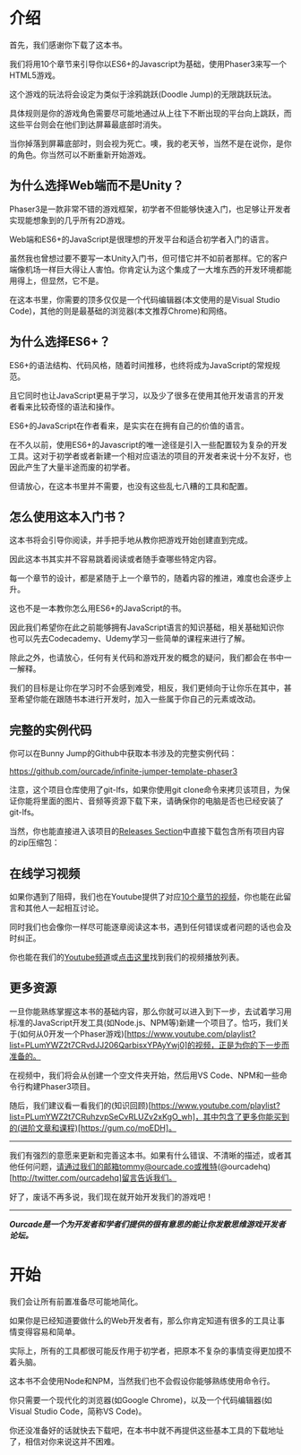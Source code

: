 # 介绍

首先，我们感谢你下载了这本书。

我们将用10个章节来引导你以ES6+的Javascript为基础，使用Phaser3来写一个HTML5游戏。

这个游戏的玩法将会设定为类似于涂鸦跳跃(Doodle Jump)的无限跳跃玩法。

具体规则是你的游戏角色需要尽可能地通过从上往下不断出现的平台向上跳跃，而这些平台则会在他们到达屏幕最底部时消失。

当你掉落到屏幕底部时，则会视为死亡。噢，我的老天爷，当然不是在说你，是你的角色。你当然可以不断重新开始游戏。

## 为什么选择Web端而不是Unity？

Phaser3是一款非常不错的游戏框架，初学者不但能够快速入门，也足够让开发者实现能想象到的几乎所有2D游戏。

Web端和ES6+的JavaScript是很理想的开发平台和适合初学者入门的语言。

虽然我也曾想过要不要写一本Unity入门书，但可惜它并不如前者那样。它的客户端像机场一样巨大得让人害怕。你肯定认为这个集成了一大堆东西的开发环境都能用得上，但显然，它不是。

在这本书里，你需要的顶多仅仅是一个代码编辑器(本文使用的是Visual Studio Code)，其他的则是最基础的浏览器(本文推荐Chrome)和网络。

## 为什么选择ES6+？

ES6+的语法结构、代码风格，随着时间推移，也终将成为JavaScript的常规规范。

且它同时也让JavaScript更易于学习，以及少了很多在使用其他开发语言的开发者看来比较奇怪的语法和操作。

ES6+的JavaScript在作者看来，是实实在在拥有自己的价值的语言。

在不久以前，使用ES6+的Javascript的唯一途径是引入一些配置较为复杂的开发工具。这对于初学者或者新建一个相对应语法的项目的开发者来说十分不友好，也因此产生了大量半途而废的初学者。

但请放心，在这本书里并不需要，也没有这些乱七八糟的工具和配置。

## 怎么使用这本入门书？

这本书将会引导你阅读，并手把手地从教你把游戏开始创建直到完成。

因此这本书其实并不容易跳着阅读或者随手查哪些特定内容。

每一个章节的设计，都是紧随于上一个章节的，随着内容的推进，难度也会逐步上升。

这也不是一本教你怎么用ES6+的JavaScript的书。

因此我们希望你在此之前能够拥有JavaScript语言的知识基础，相关基础知识你也可以先去Codecademy、Udemy学习一些简单的课程来进行了解。

除此之外，也请放心，任何有关代码和游戏开发的概念的疑问，我们都会在书中一一解释。

我们的目标是让你在学习时不会感到难受，相反，我们更倾向于让你乐在其中，甚至希望你能在跟随书本进行开发时，加入一些属于你自己的元素或改动。

## 完整的实例代码

你可以在Bunny Jump的Github中获取本书涉及的完整实例代码：

https://github.com/ourcade/infinite-jumper-template-phaser3

注意，这个项目仓库使用了git-lfs，如果你使用git clone命令来拷贝该项目，为保证你能将里面的图片、音频等资源下载下来，请确保你的电脑是否也已经安装了git-lfs。

当然，你也能直接进入该项目的[Releases Section](https://github.com/ourcade/infinite-jumper-template-phaser3/releases)中直接下载包含所有项目内容的zip压缩包：

## 在线学习视频

如果你遇到了阻碍，我们也在Youtube提供了对应[10个章节的视频](https://github.com/ourcade/infinite-jumper-template-phaser3)，你也能在此留言和其他人一起相互讨论。

同时我们也会像你一样尽可能逐章阅读这本书，遇到任何错误或者问题的话也会及时纠正。

你也能在我们的[Youtube频道](http://youtube.com/ourcadehq)或[点击这里](https://www.youtube.com/playlist?list=PLumYWZ2t7CRtojYrBNKu-TSXY5VbTGzIY)找到我们的视频播放列表。

## 更多资源

一旦你能熟练掌握这本书的基础内容，那么你就可以进入到下一步，去试着学习用标准的JavaScript开发工具(如Node.js、NPM等)新建一个项目了。恰巧，我们关于(如何从0开发一个Phaser游戏)[https://www.youtube.com/playlist?list=PLumYWZ2t7CRvdJJ206QarbisxYPAyYwj0]的视频，正是为你的下一步而准备的。

在视频中，我们将会从创建一个空文件夹开始，然后用VS Code、NPM和一些命令行构建Phaser3项目。

随后，我们建议看一看我们的(知识回顾)[https://www.youtube.com/playlist?list=PLumYWZ2t7CRuhzvpSeCvRLUZv2xKgO_wh]，其中包含了更多你能买到的(进阶文章和课程)[https://gum.co/moEDH]。

---

我们有强烈的意愿来更新和完善这本书。如果有什么错误、不清晰的描述，或者其他任何问题，请通过我们的邮箱tommy@ourcade.co或推特(@ourcadehq)[http://twitter.com/ourcadehq]留言告诉我们。

好了，废话不再多说，我们现在就开始开发我们的游戏吧！

---

***Ourcade是一个为开发者和学者们提供的很有意思的能让你发散思维游戏开发者论坛。***

# 开始

我们会让所有前置准备尽可能地简化。

如果你是已经知道要做什么的Web开发者有，那么你肯定知道有很多的工具让事情变得容易和简单。

实际上，所有的工具都很可能反作用于初学者，把原本不复杂的事情变得更加摸不着头脑。

这本书不会使用Node和NPM，当然我们也不会假设你能够熟练使用命令行。

你只需要一个现代化的浏览器(如Google Chrome)，以及一个代码编辑器(如Visual Studio Code，简称VS Code)。

你还没准备好的话就快去下载吧，在本书中就不再提供这些基本工具的下载地址了，相信对你来说这并不困难。
